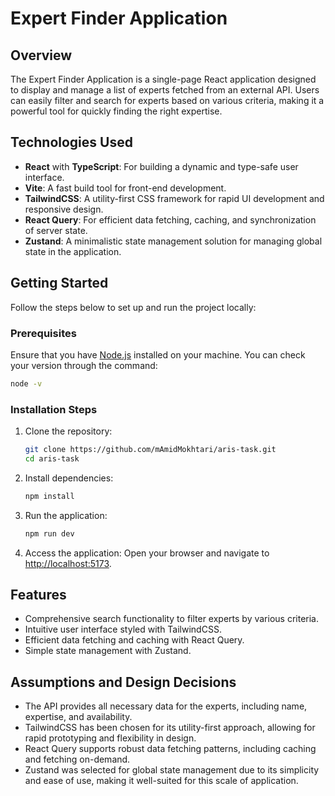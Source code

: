 # Expert Finder Application

## Overview

The Expert Finder Application is a single-page React application designed to display and manage a list of experts fetched from an external API. Users can easily filter and search for experts based on various criteria, making it a powerful tool for quickly finding the right expertise.

## Technologies Used

- **React** with **TypeScript**: For building a dynamic and type-safe user interface.
- **Vite**: A fast build tool for front-end development.
- **TailwindCSS**: A utility-first CSS framework for rapid UI development and responsive design.
- **React Query**: For efficient data fetching, caching, and synchronization of server state.
- **Zustand**: A minimalistic state management solution for managing global state in the application.

## Getting Started

Follow the steps below to set up and run the project locally:

### Prerequisites

Ensure that you have [Node.js](https://nodejs.org/) installed on your machine. You can check your version through the command:

```bash
node -v
```

### Installation Steps

1. Clone the repository:

   ```bash
   git clone https://github.com/mAmidMokhtari/aris-task.git
   cd aris-task
   ```

2. Install dependencies:

   ```bash
   npm install
   ```

3. Run the application:

   ```bash
   npm run dev
   ```

4. Access the application:
   Open your browser and navigate to [http://localhost:5173](http://localhost:5173).

## Features

- Comprehensive search functionality to filter experts by various criteria.
- Intuitive user interface styled with TailwindCSS.
- Efficient data fetching and caching with React Query.
- Simple state management with Zustand.

## Assumptions and Design Decisions

- The API provides all necessary data for the experts, including name, expertise, and availability.
- TailwindCSS has been chosen for its utility-first approach, allowing for rapid prototyping and flexibility in design.
- React Query supports robust data fetching patterns, including caching and fetching on-demand.
- Zustand was selected for global state management due to its simplicity and ease of use, making it well-suited for this scale of application.
